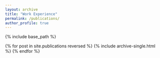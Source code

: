 ```yaml
---
layout: archive
title: "Work Experience"
permalink: /publications/
author_profile: true
---
```



{% include base_path %}

{% for post in site.publications reversed %}
  {% include archive-single.html %}
{% endfor %}
